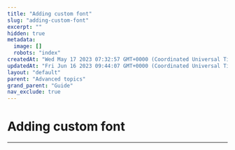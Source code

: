 ```yaml
---
title: "Adding custom font"
slug: "adding-custom-font"
excerpt: ""
hidden: true
metadata: 
  image: []
  robots: "index"
createdAt: "Wed May 17 2023 07:32:57 GMT+0000 (Coordinated Universal Time)"
updatedAt: "Fri Jun 16 2023 09:44:07 GMT+0000 (Coordinated Universal Time)"
layout: "default"
parent: "Advanced topics"
grand_parent: "Guide"
nav_exclude: true
---
```

# Adding custom font 
*** 
